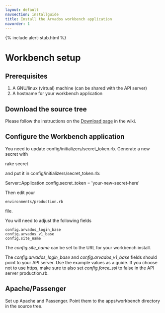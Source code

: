 ```yaml
---
layout: default
navsection: installguide
title: Install the Arvados workbench application
navorder: 1
---
```


{% include alert-stub.html %}

# Workbench setup

## Prerequisites

1. A GNU/linux (virtual) machine (can be shared with the API server)
2. A hostname for your workbench application

## Download the source tree

Please follow the instructions on the [Download page](https://arvados.org/projects/arvados/wiki/Download) in the wiki.

## Configure the Workbench application

You need to update config/initializers/secret_token.rb. Generate a new secret with

  rake secret

and put it in config/initializers/secret_token.rb:

  Server::Application.config.secret_token = 'your-new-secret-here'

Then edit your

    environments/production.rb

file. 

You will need to adjust the following fields 

    config.arvados_login_base
    config.arvados_v1_base
    config.site_name

The *config.site_name* can be set to the URL for your workbench install.

The *config.arvados_login_base* and *config.arvados_v1_base* fields should point to
your API server. Use the example values as a guide. If you choose not to use
https, make sure to also set *config.force_ssl* to false in the API server
production.rb.

## Apache/Passenger

Set up Apache and Passenger. Point them to the apps/workbench directory in the source tree.


